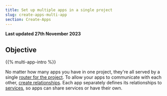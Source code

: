 ```yaml
---
title: Set up multiple apps in a single project
slug: create-apps-multi-app
section: Create-Apps
---
```


**Last updated 27th November 2023**



## Objective  

{{% multi-app-intro %}}

No matter how many apps you have in one project, they're all served by a single [router for the project](../.././.-routes).
To allow your apps to communicate with each other, [create relationships](../.././.-relationships).
Each app separately defines its relationships to [services](../../add-services),
so apps can share services or have their own.
